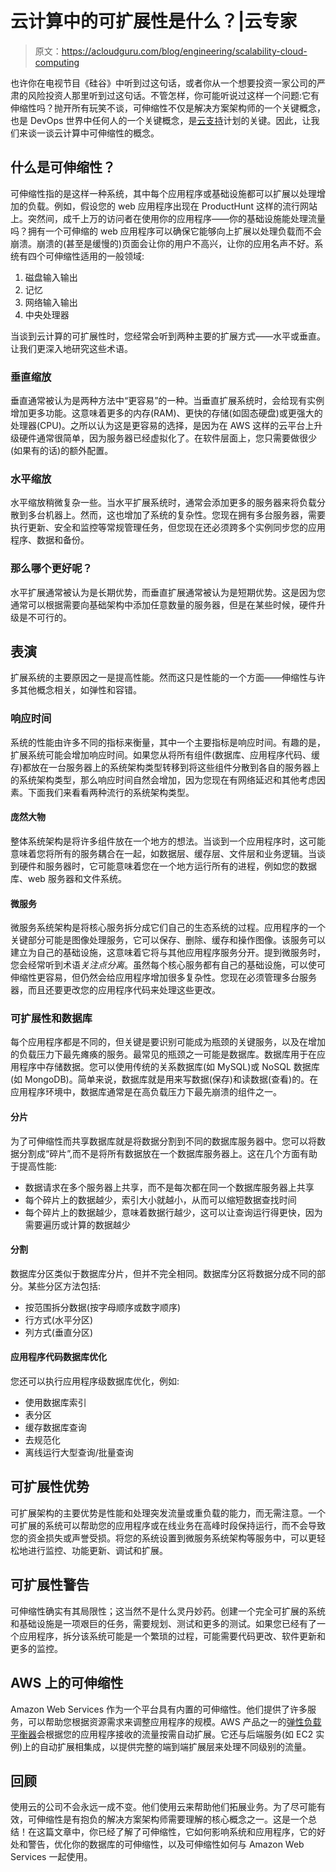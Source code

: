 # 云计算中的可扩展性是什么？|云专家

> 原文：<https://acloudguru.com/blog/engineering/scalability-cloud-computing>

也许你在电视节目《硅谷》中听到过这句话，或者你从一个想要投资一家公司的严肃的风险投资人那里听到过这句话。不管怎样，你可能听说过这样一个问题:它有伸缩性吗？抛开所有玩笑不谈，可伸缩性不仅是解决方案架构师的一个关键概念，也是 DevOps 世界中任何人的一个关键概念，是[云支持](https://acloudguru.com/platform/accelerator-program)计划的关键。因此，让我们来谈一谈云计算中可伸缩性的概念。

## 什么是可伸缩性？

可伸缩性指的是这样一种系统，其中每个应用程序或基础设施都可以扩展以处理增加的负载。例如，假设您的 web 应用程序出现在 ProductHunt 这样的流行网站上。突然间，成千上万的访问者在使用你的应用程序——你的基础设施能处理流量吗？拥有一个可伸缩的 web 应用程序可以确保它能够向上扩展以处理负载而不会崩溃。崩溃的(甚至是缓慢的)页面会让你的用户不高兴，让你的应用名声不好。系统有四个可伸缩性适用的一般领域:

1.  磁盘输入输出
2.  记忆
3.  网络输入输出
4.  中央处理器

当谈到云计算的可扩展性时，您经常会听到两种主要的扩展方式——水平或垂直。让我们更深入地研究这些术语。

### 垂直缩放

垂直通常被认为是两种方法中“更容易”的一种。当垂直扩展系统时，会给现有实例增加更多功能。这意味着更多的内存(RAM)、更快的存储(如固态硬盘)或更强大的处理器(CPU)。之所以认为这是更容易的选择，是因为在 AWS 这样的云平台上升级硬件通常很简单，因为服务器已经虚拟化了。在软件层面上，您只需要做很少(如果有的话)的额外配置。

### 水平缩放

水平缩放稍微复杂一些。当水平扩展系统时，通常会添加更多的服务器来将负载分散到多台机器上。然而，这也增加了系统的复杂性。您现在拥有多台服务器，需要执行更新、安全和监控等常规管理任务，但您现在还必须跨多个实例同步您的应用程序、数据和备份。

### 那么哪个更好呢？

水平扩展通常被认为是长期优势，而垂直扩展通常被认为是短期优势。这是因为您通常可以根据需要向基础架构中添加任意数量的服务器，但是在某些时候，硬件升级是不可行的。

## 表演

扩展系统的主要原因之一是提高性能。然而这只是性能的一个方面——伸缩性与许多其他概念相关，如弹性和容错。

### 响应时间

系统的性能由许多不同的指标来衡量，其中一个主要指标是响应时间。有趣的是，扩展系统可能会增加响应时间。如果您从将所有组件(数据库、应用程序代码、缓存)都放在一台服务器上的系统架构类型转移到将这些组件分散到各自的服务器上的系统架构类型，那么响应时间自然会增加，因为您现在有网络延迟和其他考虑因素。下面我们来看看两种流行的系统架构类型。

#### 庞然大物

整体系统架构是将许多组件放在一个地方的想法。当谈到一个应用程序时，这可能意味着您将所有的服务耦合在一起，如数据层、缓存层、文件层和业务逻辑。当谈到硬件和服务器时，它可能意味着您在一个地方运行所有的进程，例如您的数据库、web 服务器和文件系统。

#### 微服务

微服务系统架构是将核心服务拆分成它们自己的生态系统的过程。应用程序的一个关键部分可能是图像处理服务，它可以保存、删除、缓存和操作图像。该服务可以建立为自己的基础设施，这意味着它将与其他应用程序服务分开。提到微服务时，您会经常听到术语*关注点分离*。虽然每个核心服务都有自己的基础设施，可以使可伸缩性更容易，但仍然会给应用程序增加很多复杂性。您现在必须管理多台服务器，而且还要更改您的应用程序代码来处理这些更改。

### 可扩展性和数据库

每个应用程序都是不同的，但关键是要识别可能成为瓶颈的关键服务，以及在增加的负载压力下最先瘫痪的服务。最常见的瓶颈之一可能是数据库。数据库用于在应用程序中存储数据。您可以使用传统的关系数据库(如 MySQL)或 NoSQL 数据库(如 MongoDB)。简单来说，数据库就是用来写数据(保存)和读数据(查看)的。在应用程序环境中，数据库通常是在高负载压力下最先崩溃的组件之一。

#### 分片

为了可伸缩性而共享数据库就是将数据分割到不同的数据库服务器中。您可以将数据分割成“碎片”,而不是将所有数据放在一个数据库服务器上。这在几个方面有助于提高性能:

*   数据请求在多个服务器上共享，而不是每次都在同一个数据库服务器上共享
*   每个碎片上的数据越少，索引大小就越小，从而可以缩短数据查找时间
*   每个碎片上的数据越少，意味着数据行越少，这可以让查询运行得更快，因为需要遍历或计算的数据越少

#### 分割

数据库分区类似于数据库分片，但并不完全相同。数据库分区将数据分成不同的部分。某些分区方法包括:

*   按范围拆分数据(按字母顺序或数字顺序)
*   行方式(水平分区)
*   列方式(垂直分区)

#### 应用程序代码数据库优化

您还可以执行应用程序级数据库优化，例如:

*   使用数据库索引
*   表分区
*   缓存数据库查询
*   去规范化
*   离线运行大型查询/批量查询

## 可扩展性优势

可扩展架构的主要优势是性能和处理突发流量或重负载的能力，而无需注意。一个可扩展的系统可以帮助您的应用程序或在线业务在高峰时段保持运行，而不会导致您的资金损失或声誉受损。将您的系统设置到微服务系统架构等服务中，可以更轻松地进行监控、功能更新、调试和扩展。

## 可扩展性警告

可伸缩性确实有其局限性；这当然不是什么灵丹妙药。创建一个完全可扩展的系统和基础设施是一项艰巨的任务，需要规划、测试和更多的测试。如果您已经有了一个应用程序，拆分该系统可能是一个繁琐的过程，可能需要代码更改、软件更新和更多的监控。

## AWS 上的可伸缩性

Amazon Web Services 作为一个平台具有内置的可伸缩性。他们提供了许多服务，可以帮助您根据资源需求来调整应用程序的规模。AWS 产品之一的[弹性负载平衡器](https://aws.amazon.com/elasticloadbalancing/ "AWS")会根据您的应用程序接收的流量按需自动扩展。它还与后端服务(如 EC2 实例)上的自动扩展相集成，以提供完整的端到端扩展层来处理不同级别的流量。

## 回顾

使用云的公司不会永远一成不变。他们使用云来帮助他们拓展业务。为了尽可能有效，可伸缩性是有抱负的解决方案架构师需要理解的核心概念之一。这是一个总结！在这篇文章中，你已经了解了可伸缩性，它如何影响系统和应用程序，它的好处和警告，优化你的数据库的可伸缩性，以及可伸缩性如何与 Amazon Web Services 一起使用。